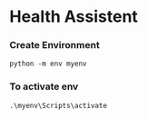 # Health Assistent

### Create Environment

````
python -m env myenv
````

### To activate env

````
.\myenv\Scripts\activate
````